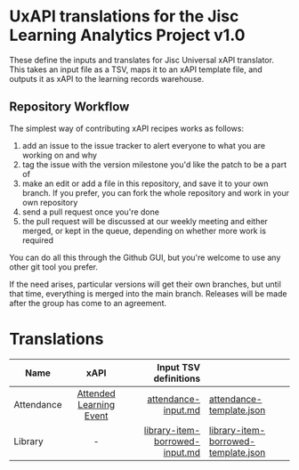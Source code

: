 # UxAPI translations for the Jisc Learning Analytics Project v1.0

These define the inputs and translates for Jisc Universal xAPI translator. This takes an input file as a TSV, maps it to an xAPI template file, and outputs it as xAPI to the learning records warehouse.

## Repository Workflow
The simplest way of contributing xAPI recipes works as follows:

1. add an issue to the issue tracker to alert everyone to what you are working on and why
2. tag the issue with the version milestone you'd like the patch to be a part of
3. make an edit or add a file in this repository, and save it to your own branch. If you prefer, you can fork the whole repository and work in your own repository
4. send a pull request once you're done
5. the pull request will be discussed at our weekly meeting and either merged, or kept in the queue, depending on whether more work is required

You can do all this through the Github GUI, but you're welcome to use any other git tool you prefer.

If the need arises, particular versions will get their own branches, but until that time, everything is merged into the main branch. Releases will be made after the group has come to an agreement.

# Translations

| Name        | xAPI           | Input TSV definitions   |  |
| ------------- |:-------------:| -----:|----|
| Attendance     | [Attended Learning Event](https://github.com/jiscdev/xapi/blob/1.0/recipes/attendance/attendance.md)  |  [attendance-input.md](attendance-input.md) |  [attendance-template.json](attendance-template.json) |
| Library   | -  |  [library-item-borrowed-input.md](library-item-borrowed-input.md) |  [library-item-borrowed-template.json](library-item-borrowed-template.json) |
                                                          



